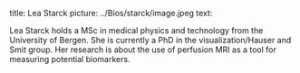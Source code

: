 title: Lea Starck
picture: ../Bios/starck/image.jpeg
text: 

Lea Starck holds a MSc in medical physics and technology from the University of Bergen. She is currently a PhD in the visualization/Hauser and Smit group. Her research is about the use of perfusion MRI as a tool for  measuring potential biomarkers.
